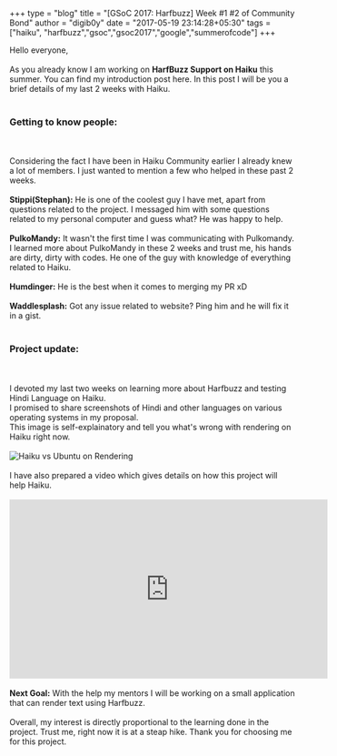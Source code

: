 +++
type = "blog"
title = "[GSoC 2017: Harfbuzz] Week #1 #2 of Community Bond"
author = "digib0y"
date = "2017-05-19 23:14:28+05:30"
tags = ["haiku", "harfbuzz","gsoc","gsoc2017","google","summerofcode"]
+++

<p>Hello everyone,<br /><br />
As you already know I am working on <strong>HarfBuzz Support on Haiku</strong> this summer. You can find my introduction post here. In this post I will be you a brief details of my last 2 weeks with Haiku.<br /><br />
<h3>Getting to know people:</h3><br /><br />
Considering the fact I have been in Haiku Community earlier I already knew a lot of members. I just wanted to mention a few who helped in these past 2 weeks.<br /><br />
<strong>Stippi(Stephan):</strong> He is one of the coolest guy I have met, apart from questions related to the project. I messaged him with some questions related to my personal computer and guess what? He was happy to help.<br /><br />
<strong>PulkoMandy:</strong> It wasn't the first time I was communicating with Pulkomandy. I learned more about PulkoMandy in these 2 weeks and trust me, his hands are dirty, dirty with codes. He one of the guy with knowledge of everything related to Haiku.<br /><br /><strong>Humdinger:</strong> He is the best when it comes to merging my PR xD<br /><br />
<strong>Waddlesplash:</strong> Got any issue related to website? Ping him and he will fix it in a gist.<br /><br />
<h3>Project update:</h3><br /><br />
I devoted my last two weeks on learning more about Harfbuzz and testing Hindi Language on Haiku.<br />I promised to share screenshots of Hindi and other languages on various operating systems in my proposal.<br />This image is self-explainatory and tell you what's wrong with rendering on Haiku right now.<br /><br />
<img src="/files/blog/digib0y/renderingcomp.jpg" alt="Haiku vs Ubuntu on Rendering" class="img-responsive center-block" /><br /><br />
I have also prepared a video which gives details on how this project will help Haiku.<br /><br />
<iframe width="560" height="315" src="https://www.youtube.com/embed/zPR8XAcPhEA?rel=0" frameborder="0" allowfullscreen></iframe><br /><br />
<strong>Next Goal:</strong> With the help my mentors I will be working on a small application that can render text using Harfbuzz.<br /><br />Overall, my interest is directly proportional to the learning done in the project. Trust me, right now it is at a steap hike. Thank you for choosing me for this project.</p>
